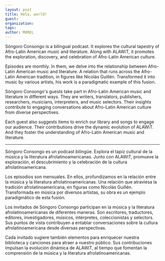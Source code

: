 ```yaml
---
layout: post
title: Hola, world!
guest:
organization:
tags:
author: MOREL
---
```


Sóngoro Consongo is a bilingual podcast. It explores the cultural tapestry of Afro-Latin American music and literature. Along with ALAWiT,
it promotes the exploration, discovery, and celebration of Afro-Latin American culture.

Episodes are monthly. In them, we delve into the relationship between Afro-Latin American music and literature. A relation that runs across the Afro-Latin American tradition, in figures like Nicolás Guillén. Transformed it into music by various artists, his work is a paradigmatic example of this fusion.

Sóngoro Consongo's guests take part in Afro-Latin American music and literature in different ways. They are writers, translators, publishers, researchers, musicians, interpreters, and music selectors. Their insights contribute to engaging conversations about Afro-Latin American culture from diverse perspectives. 

Each guest also suggests items to enrich our library and songs to engage our audience. Their contributions drive the dynamic evolution of ALAWiT. And they foster the understanding of Afro-Latin American music and literature.

---

Sóngoro Consongo es un podcast bilingüe. Explora el tapiz cultural de la música y la literatura afrolatinoamericanas. Junto con ALAWiT,
promueve la exploración, el descubrimiento y la celebración de la cultura afrolatinoamericana.

Los episodios son mensuales. En ellos, profundizamos en la relación entre la música y la literatura afrolatinoamericanas. Una relación que atraviesa la tradición afrolatinoamericana, en figuras como Nicolás Guillén. Transformada en música por diversos artistas, su obra es un ejemplo paradigmático de esta fusión.

Los invitados de Sóngoro Consongo participan en la música y la literatura afrolatinoamericanas de diferentes maneras. Son escritores, traductores, editores, investigadores, músicos, intérpretes, coleccionistas y selectors. Sus puntos de vista contribuyen a entablar conversaciones sobre la cultura afrolatinoamericana desde diversas perspectivas. 

Cada invitado sugiere también elementos para enriquecer nuestra biblioteca y canciones para atraer a nuestro público. Sus contribuciones impulsan la evolución dinámica de ALAWiT, al tiempo que fomentan la comprensión de la música y la literatura afrolatinoamericanas.